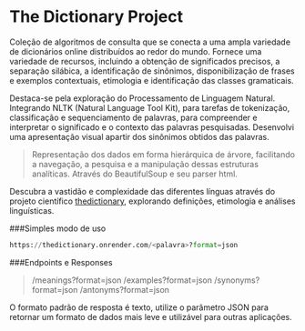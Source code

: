 # The Dictionary Project
Coleção de algoritmos de consulta que se conecta a uma ampla variedade de dicionários online distribuídos ao redor do mundo. Fornece uma variedade de recursos, incluindo a obtenção de significados precisos, a separação silábica, a identificação de sinônimos, disponibilização de frases e exemplos contextuais, etimologia e identificação das classes gramaticais.

Destaca-se pela exploração do Processamento de Linguagem Natural. Integrando NLTK (Natural Language Tool Kit), para tarefas de tokenização, classificação e sequenciamento de palavras, para compreender e interpretar o significado e o contexto das palavras pesquisadas.
Desenvolvi uma apresentação visual apartir dos sinônimos obtidos das palavras.

> Representação dos dados em forma hierárquica de árvore, facilitando a navegação, a pesquisa e a manipulação dessas estruturas analíticas. Através do BeautifulSoup e seu parser html.

Descubra a vastidão e complexidade das diferentes línguas através do projeto científico [thedictionary](https://thedictionary.onrender.com/), explorando definições, etimologia e análises linguísticas.

###Simples modo de uso

```py
https://thedictionary.onrender.com/<palavra>?format=json
```

###Endpoints e Responses

>  /meanings?format=json
>  /examples?format=json
>  /synonyms?format=json
>  /antonyms?format=json

O formato padrão de resposta é texto, utilize o parâmetro JSON para retornar um formato de dados mais leve e utilizável para outras aplicações.
